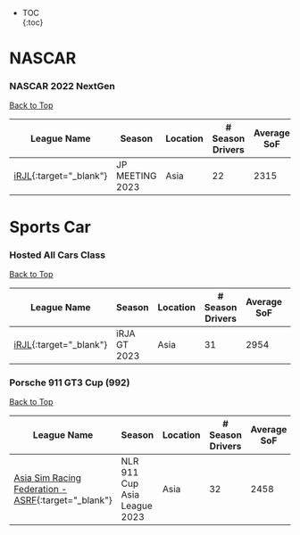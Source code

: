 * TOC  
{:toc}

# NASCAR

### NASCAR 2022 NextGen

[Back to Top](#)  

|                                           League Name                                          |     Season    |Location|# Season Drivers|Average SoF|Setup|Upcoming Race|New York|London|Sydney|
|------------------------------------------------------------------------------------------------|---------------|--------|----------------|-----------|-----|-------------|--------|------|------|
|[iRJL](https://members.iracing.com/membersite/member/LeagueView.do?league=114){:target="_blank"}|JP MEETING 2023|  Asia  |       22       |    2315   |     |             |        |      |      |

# Sports Car

### Hosted All Cars Class

[Back to Top](#)  

|                                           League Name                                          |   Season   |Location|# Season Drivers|Average SoF|Setup|Upcoming Race|New York|London|Sydney|
|------------------------------------------------------------------------------------------------|------------|--------|----------------|-----------|-----|-------------|--------|------|------|
|[iRJL](https://members.iracing.com/membersite/member/LeagueView.do?league=114){:target="_blank"}|iRJA GT 2023|  Asia  |       31       |    2954   |     |             |        |      |      |

### Porsche 911 GT3 Cup (992)

[Back to Top](#)  

|                                                          League Name                                                          |           Season           |Location|# Season Drivers|Average SoF|Setup|        Upcoming Race        |        New York        |         London         |          Sydney         |
|-------------------------------------------------------------------------------------------------------------------------------|----------------------------|--------|----------------|-----------|-----|-----------------------------|------------------------|------------------------|-------------------------|
|[Asia Sim Racing Federation \- ASRF](https://members.iracing.com/membersite/member/LeagueView.do?league=9673){:target="_blank"}|NLR 911 Cup Asia League 2023|  Asia  |       32       |    2458   |     |Circuit des 24 Heures du Mans|Sat, June 10 08:00AM EDT|Sat, June 10 01:00PM BST|Sat, June 10 10:00PM AEST|

